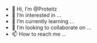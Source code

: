 - 👋 Hi, I’m @Proteitz
- 👀 I’m interested in ...
- 🌱 I’m currently learning ...
- 💞️ I’m looking to collaborate on ...
- 📫 How to reach me ...

<!---
Proteitz/Proteitz is a ✨ special ✨ repository because its `README.md` (this file) appears on your GitHub profile.
You can click the Preview link to take a look at your changes.
--->
